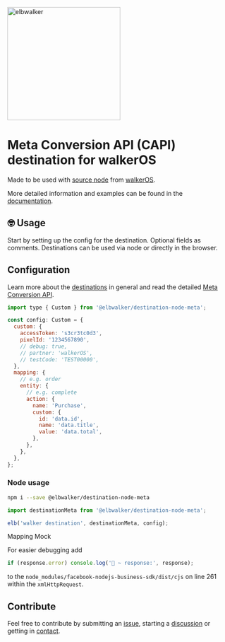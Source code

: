 <p align="left">
  <a href="https://elbwalker.com">
    <img title="elbwalker" src='https://www.elbwalker.com/img/elbwalker_logo.png' width="256px"/>
  </a>
</p>

# Meta Conversion API (CAPI) destination for walkerOS

Made to be used with
[source node](https://www.npmjs.com/package/@elbwalker/source-node) from
[walkerOS](https://github.com/elbwalker/walkerOS).

More detailed information and examples can be found in the
[documentation](https://www.elbwalker.com/docs/destinations/meta).

## 🤓 Usage

Start by setting up the config for the destination. Optional fields as comments.
Destinations can be used via node or directly in the browser.

## Configuration

Learn more about the
[destinations](https://www.elbwalker.com/docs/destinations/) in general and read
the detailed
[Meta Conversion API](https://developers.facebook.com/docs/marketing-api/conversions-api).

```js
import type { Custom } from '@elbwalker/destination-node-meta';

const config: Custom = {
  custom: {
    accessToken: 's3cr3tc0d3',
    pixelId: '1234567890',
    // debug: true,
    // partner: 'walkerOS',
    // testCode: 'TEST00000',
  },
  mapping: {
    // e.g. order
    entity: {
      // e.g. complete
      action: {
        name: 'Purchase',
        custom: {
          id: 'data.id',
          name: 'data.title',
          value: 'data.total',
        },
      },
    },
  },
};
```

### Node usage

```sh
npm i --save @elbwalker/destination-node-meta
```

```ts
import destinationMeta from '@elbwalker/destination-node-meta';

elb('walker destination', destinationMeta, config);
```

Mapping Mock

For easier debugging add

```js
if (response.error) console.log('🚀 ~ response:', response);
```

to the `node_modules/facebook-nodejs-business-sdk/dist/cjs` on line 261 within
the `xmlHttpRequest`.

## Contribute

Feel free to contribute by submitting an
[issue](https://github.com/elbwalker/walkerOS/issues), starting a
[discussion](https://github.com/elbwalker/walkerOS/discussions) or getting in
[contact](https://calendly.com/elb-alexander/30min).
